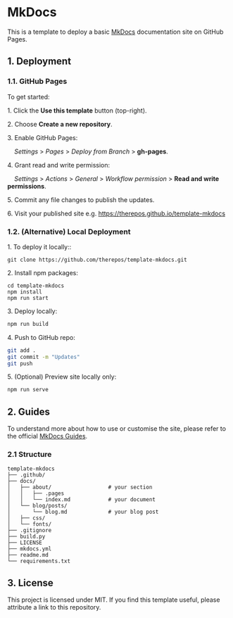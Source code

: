 # MkDocs
This is a template to deploy a basic [MkDocs](https://www.mkdocs.org/) documentation site on GitHub Pages.  

## 1. Deployment

### 1.1. GitHub Pages
To get started:

1\. Click the **Use this template** button (top-right).  

2\. Choose **Create a new repository**.  

3\. Enable GitHub Pages:  

&nbsp;&nbsp;&nbsp; _Settings_ > _Pages_ > _Deploy from Branch_ > **gh-pages**.  

4\. Grant read and write permission:  

&nbsp;&nbsp;&nbsp; _Settings_ > _Actions_ > _General_ > _Workflow permission_ > **Read and write permissions**.

5\. Commit any file changes to publish the updates.  

6\. Visit your published site e.g. https://therepos.github.io/template-mkdocs  

### 1.2. (Alternative) Local Deployment
1\. To deploy it locally::  
```
git clone https://github.com/therepos/template-mkdocs.git
```

2\. Install npm packages:
```
cd template-mkdocs
npm install
npm run start
```

3\. Deploy locally:
```bash
npm run build
```

4\. Push to GitHub repo:
```bash
git add . 
git commit -m "Updates"
git push
```

5\. (Optional) Preview site locally only:
```bash
npm run serve
```

## 2. Guides

To understand more about how to use or customise the site, please refer to the official [MkDocs Guides](https://www.mkdocs.org/). 

### 2.1 Structure

```
template-mkdocs
├── .github/
├── docs/
│   ├── about/                  # your section
│   │   ├── .pages
│   │   └── index.md            # your document
│   └── blog/posts/
│       └── blog.md             # your blog post 
│   ├── css/
│   └── fonts/
├── .gitignore
├── build.py
├── LICENSE
├── mkdocs.yml
├── readme.md
└── requirements.txt
```

## 3. License
This project is licensed under MIT. If you find this template useful, please attribute a link to this repository.